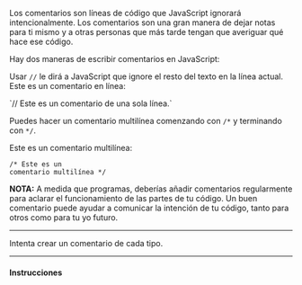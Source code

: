 Los comentarios son líneas de código que JavaScript ignorará intencionalmente. Los comentarios son una gran manera de dejar notas para ti mismo y a otras personas que más tarde tengan que averiguar qué hace ese código.

Hay dos maneras de escribir comentarios en JavaScript:

Usar <span class="code-terciary">`//`</span> le dirá a JavaScript que ignore el resto del texto en la línea actual. Este es un comentario en línea:

<p class="code-description">`// Este es un comentario de una sola línea.`</p>

Puedes hacer un comentario multilínea comenzando con <span class="code-terciary">`/*`</span> y terminando con <span class="code-terciary">`*/`</span>.

Este es un comentario multilínea:

<span class="code-description">`/* Este es un` <br> `comentario multilínea */`</span>

**NOTA:** A medida que programas, deberías añadir comentarios regularmente para aclarar el funcionamiento de las partes de tu código. Un buen comentario puede ayudar a comunicar la intención de tu código, tanto para otros como para tu yo futuro.

<hr>

Intenta crear un comentario de cada tipo.

<hr>

#### Instrucciones
